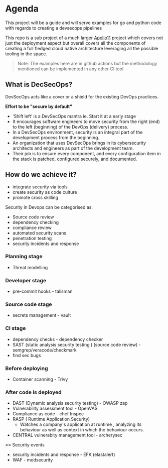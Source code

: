 # Agenda

This project will be a guide and will serve examples for go and python code with regards to creating a devsecops pipelines

This repo is a sub project of a much larger [Apollo11](https://github.com/darshan-raul/Apollo11) project which covers not just the deployment aspect but overall covers all the components of creating a full fledged cloud native architecture leveraging all the possible tooling in the space.

> Note: The examples here are in github actions but the methodology mentioned can be implemented in any other CI tool

## What is DecSecOps?

DevSecOps acts like a cover or a shield for the existing DevOps practices. 

**Effort to be "secure by default"**

- ‘Shift left’ is a DevSecOps mantra ie. Start it at a early stage
- It encourages software engineers to move security from the right (end) to the left (beginning) of the DevOps (delivery) process. 
- In a DevSecOps environment, security is an integral part of the development process from the beginning. 
- An organization that uses DevSecOps brings in its cybersecurity architects and engineers as part of the development team. 
- Their job is to ensure every component, and every configuration item in the stack is patched, configured securely, and documented. 


## How do we achieve it? 

- integrate security via tools
- create security as code culture
- promote cross skilling

Security in Devops can be categorised as:
- Source code review
- dependency checking
- compliance review
- automated security scans
- penetration testing
- security incidents and response

### Planning stage

- Threat modelling 

### Developer stage

- pre-commit hooks - talisman

### Source code stage

- secrets management - vault

### CI stage

- dependency checks - dependency checker
- SAST (static analysis security testing ) (source code review) - semgrep/veracode/checkmark
- find sec bugs

### Before deploying

- Container scanning - Trivy

### After code is deployed

- DAST (Dynamic analysis security testing) - OWASP zap 
- Vulnerability assessment tool - OpenVAS 
- Compliance as code - chef Inspec
- RASP ( Runtime Application Security) 
    - Watches a company's application at runtime , analyzing its behaviour as well as context in which the behaviour occurs.
- CENTRAL vulnerabity management tool - archerysec

== Security events

- security incidents and response - EFK (elastalert)
- WAF - modsecurity





